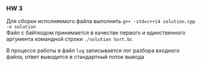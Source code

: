 ### HW 3

Для сборки исполняемого файла выполнить `g++ -std=c++14 solution.cpp -o solution`  \
Файл с байткодом принимается в качестве первого и единственного аргумента командной строки `./solution Sort.bc`

В процессе работы в файл `log` записывается лог разбора входного файла, ответ выводится в стандартный поток вывода